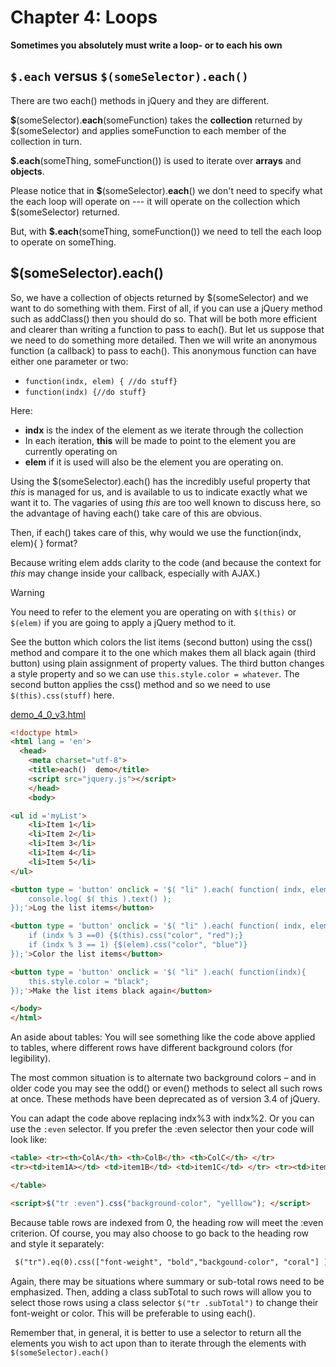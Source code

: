 # Chapter 4: Loops
**Sometimes you absolutely must write a loop- or to each his own**

## `$.each` versus `$(someSelector).each()`

There are two each() methods in jQuery and they are different.  

**$**(someSelector).**each**(someFunction) takes the **collection** returned by $(someSelector) and applies someFunction to each member of the collection in turn.     

**$.each**(someThing, someFunction()) is used to iterate over **arrays** and **objects**. 

Please notice that in **$**(someSelector).**each**() we don't need to specify what the each loop will operate on --- it will operate on the collection which $(someSelector) returned. 

But, with **$.each**(someThing, someFunction()) we need to tell the each loop to operate on someThing. 


## $(someSelector).each() 

So, we have a collection of objects returned by $(someSelector) and we want to do something with them. First of all, if you can use a jQuery method such as addClass() then you should do so. That will be both more efficient and clearer than writing a function to pass to each(). But let us suppose that we need to do something more detailed. Then we will write an anonymous function (a callback) to pass to each(). This anonymous function can have either one parameter or two:  
-  `function(indx, elem) { //do stuff}`
-  `function(indx) {//do stuff}`

Here: 
- **indx** is the index of the element as we iterate through the collection
- In each iteration, **this** will be made to point to the element you are currently operating on
- **elem** if it is used will also be the element you are operating on.

Using the $(someSelector).each() has the incredibly useful property that _this_ is managed for us, and is available to us to indicate exactly what we want it to. The vagaries of using _this_ are too well known to discuss here, so the advantage of having each() take care of this are obvious.

Then, if each() takes care of this, why would we use the function(indx, elem){ } format? 

Because writing elem adds clarity to the code (and because the context for _this_ may change inside your callback, especially with AJAX.)

> [!WARNING]
> You need to refer to the element you are operating on with `$(this)` or `$(elem)` if you are going to apply a jQuery method to it.

See the button which colors the list items (second button) using the css() method and compare it to the one which makes them all black again (third button) using plain assignment of property values. The third button changes a style property and so we can use `this.style.color = whatever`. The second button applies the css() method and so we need to use `$(this).css(stuff)` here.  

[demo_4_0_v3.html](http://web.simmons.edu/~menzin/CS321/Unit_5_jQuery_and_Ajax/About_jQuery/Chapter04/demo_4_0_v3.html)

```html
<!doctype html>
<html lang = 'en'>
  <head>
    <meta charset="utf-8">	
    <title>each()  demo</title>
    <script src="jquery.js"></script>	   
	</head>
	<body>

<ul id ='myList'>
	<li>Item 1</li>
	<li>Item 2</li>
	<li>Item 3</li>
	<li>Item 4</li>
	<li>Item 5</li>
</ul>

<button type = 'button' onclick = '$( "li" ).each( function( indx, elem ){
    console.log( $( this ).text() );
});'>Log the list items</button>

<button type = 'button' onclick = '$( "li" ).each( function( indx, elem ){
    if (indx % 3 ==0) {$(this).css("color", "red");}
	if (indx % 3 == 1) {$(elem).css("color", "blue")}
});'>Color the list items</button>

<button type = 'button' onclick = '$( "li" ).each( function(indx){
    this.style.color = "black";
});'>Make the list items black again</button>

</body>
</html>
```

An aside about tables: You will see something like the code above applied to tables, where different rows have different background colors (for legibility). 

The most common situation is to alternate two background colors – and in older code you may see the odd() or even() methods to select all such rows at once.  These methods have been deprecated as of version 3.4 of jQuery. 

You can adapt the code above replacing indx%3 with indx%2. Or you can use the `:even` selector. If you prefer the :even selector then your code will look like: 

```html
<table> <tr><th>ColA</th> <th>ColB</th> <th>ColC</th> </tr>
<tr><td>item1A></td> <td>item1B</td> <td>item1C</td> </tr> <tr><td>item2A></td> <td>item2B</td> <td>item2C</td> </tr>:

</table>

<script>$("tr :even").css("background-color", "yelllow"); </script> 
```

Because table rows are indexed from 0, the heading row will meet the :even criterion. Of course, you may also choose to go back to the heading row and style it separately: 

```html
 $("tr").eq(0).css(["font-weight", "bold","backgound-color", "coral"] );
```

Again, there may be situations where summary or sub-total rows need to be emphasized. Then, adding a class subTotal to such rows will allow you to select those rows using a class selector `$("tr .subTotal")` to change their font-weight or color. This will be preferable to using each().  

Remember that, in general, it is better to use a selector to return all the elements you wish to act upon than to iterate through the elements with `$(someSelector).each()`




